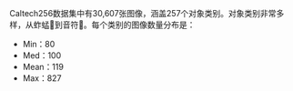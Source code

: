 Caltech256数据集中有30,607张图像，涵盖257个对象类别。对象类别非常多样，从蚱蜢🦗到音符🎵。每个类别的图像数量分布是：

- Min：80
- Med：100
- Mean：119
- Max：827